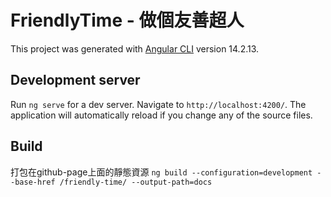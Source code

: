 # FriendlyTime - 做個友善超人

This project was generated with [Angular CLI](https://github.com/angular/angular-cli) version 14.2.13.

## Development server

Run `ng serve` for a dev server. Navigate to `http://localhost:4200/`. The application will automatically reload if you change any of the source files.

## Build

打包在github-page上面的靜態資源 `ng build --configuration=development --base-href /friendly-time/ --output-path=docs`
